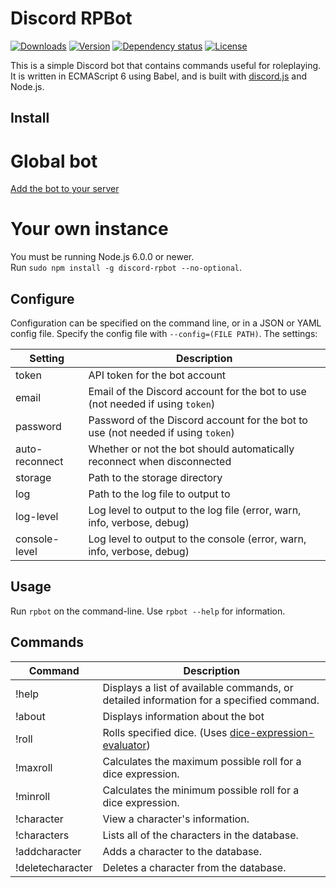 # Discord RPBot
[![Downloads](https://img.shields.io/npm/dt/discord-rpbot.svg)](https://www.npmjs.com/package/discord-rpbot)
[![Version](https://img.shields.io/npm/v/discord-rpbot.svg)](https://www.npmjs.com/package/discord-rpbot)
[![Dependency status](https://david-dm.org/Gawdl3y/discord-rpbot.svg)](https://david-dm.org/Gawdl3y/discord-rpbot)
[![License](https://img.shields.io/npm/l/discord-rpbot.svg)](LICENSE)

This is a simple Discord bot that contains commands useful for roleplaying.
It is written in ECMAScript 6 using Babel, and is built with [discord.js](https://github.com/hydrabolt/discord.js) and Node.js.

## Install
# Global bot
[Add the bot to your server](https://discordapp.com/oauth2/authorize?client_id=204353188172660747&scope=bot&permissions=0)

# Your own instance
You must be running Node.js 6.0.0 or newer.  
Run `sudo npm install -g discord-rpbot --no-optional`.

## Configure
Configuration can be specified on the command line, or in a JSON or YAML config file.
Specify the config file with `--config=(FILE PATH)`.
The settings:

| Setting        | Description                                                                      |        
|----------------|----------------------------------------------------------------------------------|
| token          | API token for the bot account                                                    |
| email          | Email of the Discord account for the bot to use (not needed if using `token`)    |
| password       | Password of the Discord account for the bot to use (not needed if using `token`) |
| auto-reconnect | Whether or not the bot should automatically reconnect when disconnected          |
| storage        | Path to the storage directory                                                    |
| log            | Path to the log file to output to                                                |
| log-level      | Log level to output to the log file (error, warn, info, verbose, debug)          |
| console-level  | Log level to output to the console (error, warn, info, verbose, debug)           |

## Usage
Run `rpbot` on the command-line.
Use `rpbot --help` for information.

## Commands
| Command           | Description                                                                                                   |
|-------------------|---------------------------------------------------------------------------------------------------------------|
| !help             | Displays a list of available commands, or detailed information for a specified command.                       |
| !about            | Displays information about the bot                                                                            |
| !roll             | Rolls specified dice. (Uses [dice-expression-evaluator](https://github.com/dbkang/dice-expression-evaluator)) |
| !maxroll          | Calculates the maximum possible roll for a dice expression.                                                   |
| !minroll          | Calculates the minimum possible roll for a dice expression.                                                   |
| !character        | View a character's information.                                                                               |
| !characters       | Lists all of the characters in the database.                                                                  |
| !addcharacter     | Adds a character to the database.                                                                             |
| !deletecharacter  | Deletes a character from the database.                                                                        |
